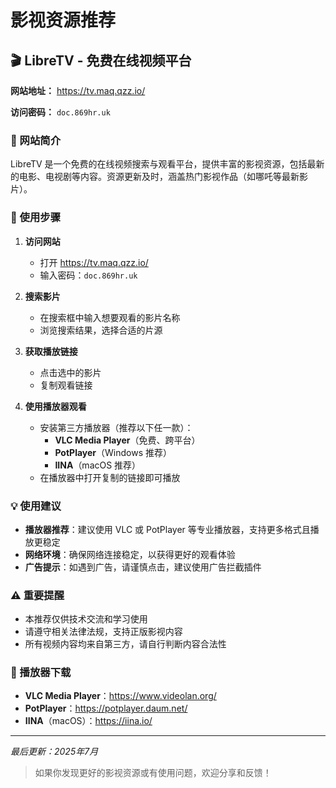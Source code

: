 # 影视资源推荐

## 🎬 LibreTV - 免费在线视频平台

**网站地址：** https://tv.maq.qzz.io/

**访问密码：** `doc.869hr.uk`

### 📖 网站简介

LibreTV 是一个免费的在线视频搜索与观看平台，提供丰富的影视资源，包括最新的电影、电视剧等内容。资源更新及时，涵盖热门影视作品（如哪吒等最新影片）。

### 🔧 使用步骤

1. **访问网站**
   - 打开 https://tv.maq.qzz.io/
   - 输入密码：`doc.869hr.uk`

2. **搜索影片**
   - 在搜索框中输入想要观看的影片名称
   - 浏览搜索结果，选择合适的片源

3. **获取播放链接**
   - 点击选中的影片
   - 复制观看链接

4. **使用播放器观看**
   - 安装第三方播放器（推荐以下任一款）：
     - **VLC Media Player**（免费、跨平台）
     - **PotPlayer**（Windows 推荐）
     - **IINA**（macOS 推荐）
   - 在播放器中打开复制的链接即可播放

### 💡 使用建议

- **播放器推荐**：建议使用 VLC 或 PotPlayer 等专业播放器，支持更多格式且播放更稳定
- **网络环境**：确保网络连接稳定，以获得更好的观看体验
- **广告提示**：如遇到广告，请谨慎点击，建议使用广告拦截插件

### ⚠️ 重要提醒

- 本推荐仅供技术交流和学习使用
- 请遵守相关法律法规，支持正版影视内容
- 所有视频内容均来自第三方，请自行判断内容合法性

### 📱 播放器下载

- **VLC Media Player**：https://www.videolan.org/
- **PotPlayer**：https://potplayer.daum.net/
- **IINA**（macOS）：https://iina.io/

---

*最后更新：2025年7月*

> 如果你发现更好的影视资源或有使用问题，欢迎分享和反馈！
